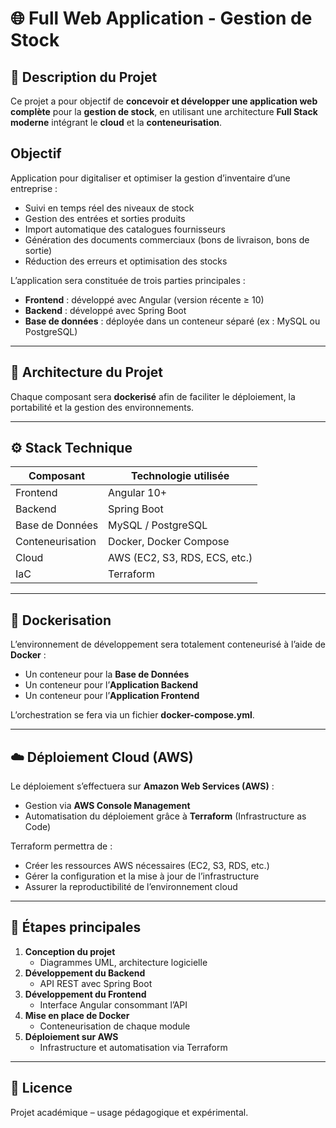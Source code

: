 # 🌐 Full Web Application - Gestion de Stock

## 📘 Description du Projet
Ce projet a pour objectif de **concevoir et développer une application web complète** pour la **gestion de stock**, en utilisant une architecture **Full Stack moderne** intégrant le **cloud** et la **conteneurisation**.

##  Objectif
Application pour digitaliser et optimiser la gestion d’inventaire d’une entreprise :
- Suivi en temps réel des niveaux de stock
- Gestion des entrées et sorties produits
- Import automatique des catalogues fournisseurs
- Génération des documents commerciaux (bons de livraison, bons de sortie)
- Réduction des erreurs et optimisation des stocks

L’application sera constituée de trois parties principales :
- **Frontend** : développé avec Angular (version récente ≥ 10)
- **Backend** : développé avec Spring Boot
- **Base de données** : déployée dans un conteneur séparé (ex : MySQL ou PostgreSQL)

---

## 🧱 Architecture du Projet


Chaque composant sera **dockerisé** afin de faciliter le déploiement, la portabilité et la gestion des environnements.

---

## ⚙️ Stack Technique

| Composant        | Technologie utilisée         |
|------------------|------------------------------|
| Frontend         | Angular 10+                  |
| Backend          | Spring Boot                  |
| Base de Données  | MySQL / PostgreSQL           |
| Conteneurisation | Docker, Docker Compose       |
| Cloud            | AWS (EC2, S3, RDS, ECS, etc.)|
| IaC              | Terraform                    |

---

## 🐳 Dockerisation
L’environnement de développement sera totalement conteneurisé à l’aide de **Docker** :
- Un conteneur pour la **Base de Données**
- Un conteneur pour l’**Application Backend**
- Un conteneur pour l’**Application Frontend**

L’orchestration se fera via un fichier **docker-compose.yml**.

---

## ☁️ Déploiement Cloud (AWS)
Le déploiement s’effectuera sur **Amazon Web Services (AWS)** :
- Gestion via **AWS Console Management**
- Automatisation du déploiement grâce à **Terraform** (Infrastructure as Code)

Terraform permettra de :
- Créer les ressources AWS nécessaires (EC2, S3, RDS, etc.)
- Gérer la configuration et la mise à jour de l’infrastructure
- Assurer la reproductibilité de l’environnement cloud

---

## 📅 Étapes principales

1. **Conception du projet**
   - Diagrammes UML, architecture logicielle
2. **Développement du Backend**
   - API REST avec Spring Boot
3. **Développement du Frontend**
   - Interface Angular consommant l’API
4. **Mise en place de Docker**
   - Conteneurisation de chaque module
5. **Déploiement sur AWS**
   - Infrastructure et automatisation via Terraform
---

## 📄 Licence
Projet académique – usage pédagogique et expérimental.
